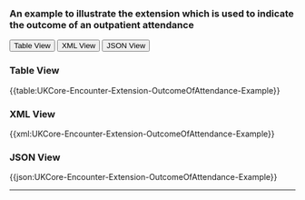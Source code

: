 ### An example to illustrate the extension which is used to indicate the outcome of an outpatient attendance

<div class="tab">
 <button class="tablinks active" onclick="openTab(event, 'Table View')">Table View</button>
  <button class="tablinks" onclick="openTab(event, 'XML View')">XML View</button>
  <button class="tablinks" onclick="openTab(event, 'JSON View')">JSON View</button>
</div>

<div id="Table View" class="tabcontent" style="display:block">
  <h3>Table View</h3>
{{table:UKCore-Encounter-Extension-OutcomeOfAttendance-Example}}
</div>

<div id="XML View" class="tabcontent">
  <h3>XML View</h3>
{{xml:UKCore-Encounter-Extension-OutcomeOfAttendance-Example}}
</div>

<div id="JSON View" class="tabcontent">
  <h3>JSON View</h3>
{{json:UKCore-Encounter-Extension-OutcomeOfAttendance-Example}}
</div>

---
